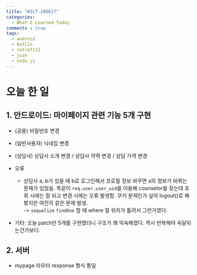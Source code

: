 ```yaml
---
title: "WILT-200617"
categories:
  - What I Learned Today
comments : true
tags:
  - android
  - kotlin
  - retrofit2
  - json
  - node.js
---
```


# 오늘 한 일

## 1. 안드로이드: 마이페이지 관련 기능 5개 구현
- (공용) 비밀번호 변경
- (일반사용자) 닉네임 변경
- (상담사) 상담사 소개 변경 / 상담사 약력 변경 / 상담 가격 변경

- 오류
  - 상담사 a, b가 있을 때 b로 로그인해서 프로필 정보 바꾸면 a의 정보가 바뀌는 문제가 있었음. 똑같이 `req.user.user_uid`를 이용해 counselor를 찾는데 조회 시에는 잘 되고 변경 시에는 오류 발생함. 쿠키 문제인가 싶어 logout()로 해봤지만 여전히 같은 문제 발생. <br>
  -> `sequelize` `findOne` 할 때 where 절 위치가 틀려서 그런거였다.

- 기타: 오늘 patch만 5개를 구현했더니 구조가 꽤 익숙해졌다. 역시 반복해야 숙달되는건가보다. <br>

## 2. 서버
- mypage 라우터 response 형식 통일





